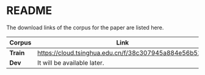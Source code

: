 # README

The download links of the corpus for the paper are listed here.

|   Corpus   |   Link   |
| ---- | ---- |
|   **Train**   |   https://cloud.tsinghua.edu.cn/f/38c307945a884e56b519/   |
|   **Dev**   |   It will be available later.   |



